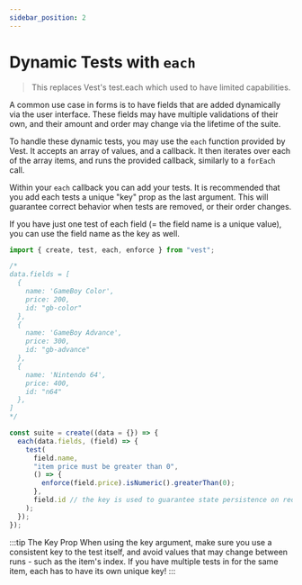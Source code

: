 ```yaml
---
sidebar_position: 2
---
```


# Dynamic Tests with `each`

> This replaces Vest's test.each which used to have limited capabilities.

A common use case in forms is to have fields that are added dynamically via the user interface. These fields may have multiple validations of their own, and their amount and order may change via the lifetime of the suite.

To handle these dynamic tests, you may use the `each` function provided by Vest. It accepts an array of values, and a callback. It then iterates over each of the array items, and runs the provided callback, similarly to a `forEach` call.

Within your `each` callback you can add your tests. It is recommended that you add each tests a unique "key" prop as the last argument. This will guarantee correct behavior when tests are removed, or their order changes.

If you have just one test of each field (= the field name is a unique value), you can use the field name as the key as well.

```js
import { create, test, each, enforce } from "vest";

/*
data.fields = [
  {
    name: 'GameBoy Color',
    price: 200,
    id: "gb-color"
  },
  {
    name: 'GameBoy Advance',
    price: 300,
    id: "gb-advance"
  },
  {
    name: 'Nintendo 64',
    price: 400,
    id: "n64"
  },
]
*/

const suite = create((data = {}) => {
  each(data.fields, (field) => {
    test(
      field.name,
      "item price must be greater than 0",
      () => {
        enforce(field.price).isNumeric().greaterThan(0);
      },
      field.id // the key is used to guarantee state persistence on reordering
    );
  });
});
```

:::tip The Key Prop
When using the key argument, make sure you use a consistent key to the test itself, and avoid values that may change between runs - such as the item's index.
If you have multiple tests in for the same item, each has to have its own unique key!
:::
